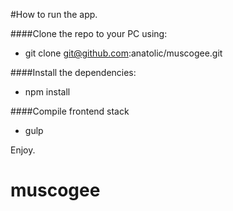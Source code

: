 #How to run the app.

####Clone the repo to your PC using:
* git clone git@github.com:anatolic/muscogee.git

####Install the dependencies:
* npm install

####Compile frontend stack
* gulp

Enjoy.
# muscogee
